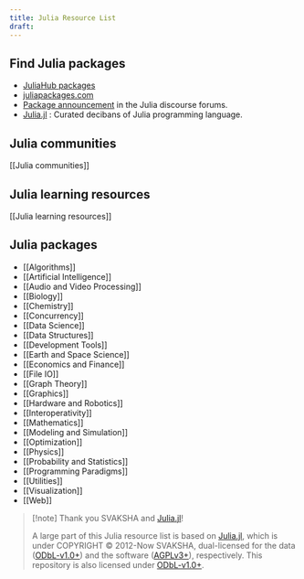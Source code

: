 ```yaml
---
title: Julia Resource List
draft:
---
```

## Find Julia packages

- [JuliaHub packages](https://juliahub.com/ui/Packages)
- [juliapackages.com](https://juliapackages.com/)
- [Package announcement](https://discourse.julialang.org/c/package-announcements) in the Julia discourse forums.
- [Julia.jl](https://github.com/svaksha/Julia.jl) : Curated decibans of Julia programming language.

## Julia communities

[[Julia communities]]

## Julia learning resources

[[Julia learning resources]]

## Julia packages

- [[Algorithms]]
- [[Artificial Intelligence]]
- [[Audio and Video Processing]]
- [[Biology]]
- [[Chemistry]]
- [[Concurrency]]
- [[Data Science]]
- [[Data Structures]]
- [[Development Tools]]
- [[Earth and Space Science]]
- [[Economics and Finance]]
- [[File IO]]
- [[Graph Theory]]
- [[Graphics]]
- [[Hardware and Robotics]]
- [[Interoperativity]]
- [[Mathematics]]
- [[Modeling and Simulation]]
- [[Optimization]]
- [[Physics]]
- [[Probability and Statistics]]
- [[Programming Paradigms]]
- [[Utilities]]
- [[Visualization]]
- [[Web]]

> [!note] Thank you SVAKSHA and [Julia.jl](https://github.com/svaksha/Julia.jl)!
> 
> A large part of this Julia resource list is based on [Julia.jl](https://github.com/svaksha/Julia.jl), which is under COPYRIGHT © 2012-Now SVAKSHA, dual-licensed for the data ([ODbL-v1.0+](https://opendatacommons.org/licenses/odbl/1-0/)) and the software ([AGPLv3+](http://www.gnu.org/licenses/agpl-3.0.en.html)), respectively.  This repository is also licensed under [ODbL-v1.0+](https://opendatacommons.org/licenses/odbl/1-0/).